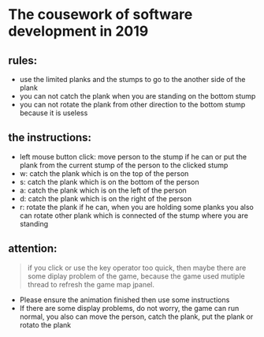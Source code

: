 # The cousework of software development in 2019

## rules:
- use the limited planks and the stumps to go to the another side of the plank
- you can not catch the plank when you are standing on the bottom stump
- you can not rotate the plank from other direction to the bottom stump because it is useless

## the instructions:
- left mouse button click: move person to the stump if he can or put the plank from the current stump of the person to the clicked stump
- w: catch the plank which is on the top of the person
- s: catch the plank which is on the bottom of the person
- a: catch the plank which is on the left of the person
- d: catch the plank which is on the right of the person
- r: rotate the plank if he can, when you are holding some planks you also can rotate other plank which is connected of the stump where you are standing

## attention:
> if you click or use the key operator too quick, then maybe there are some diplay problem of the game,
  because the game used mutiple thread to refresh the game map jpanel.
- Please ensure the animation finished then use some instructions
- If there are some display problems, do not worry, the game can run normal, you also can move the person, catch the plank, put the plank or rotato the plank

